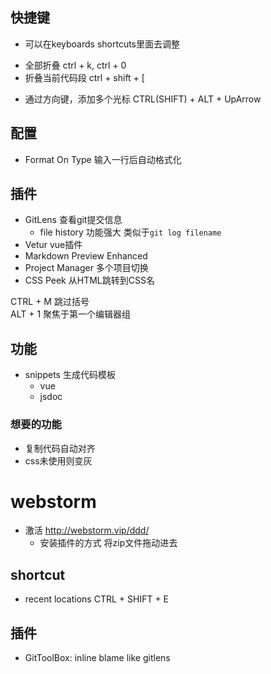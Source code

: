 ## 快捷键
+ 可以在keyboards shortcuts里面去调整
- 全部折叠 ctrl + k, ctrl + 0
- 折叠当前代码段 ctrl + shift + [
+ 通过方向键，添加多个光标 CTRL(SHIFT) + ALT + UpArrow    


## 配置
+ Format On Type 输入一行后自动格式化

## 插件
+ GitLens 查看git提交信息
	+ file history 功能强大 类似于`git log filename`
+ Vetur vue插件
+ Markdown Preview Enhanced
+ Project Manager 多个项目切换
+ CSS Peek 从HTML跳转到CSS名

CTRL + M        	跳过括号             
ALT + 1     		聚焦于第一个编辑器组  

## 功能
- snippets 生成代码模板
	- vue
	- jsdoc

### 想要的功能
- 复制代码自动对齐
- css未使用则变灰

# webstorm
+ 激活 http://webstorm.vip/ddd/
  + 安装插件的方式 将zip文件拖动进去
## shortcut
  + recent locations  CTRL + SHIFT + E
## 插件
+ GitToolBox:  inline blame like gitlens 
